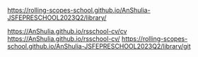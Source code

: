https://rolling-scopes-school.github.io/AnShulia-JSFEPRESCHOOL2023Q2/library/

https://AnShulia.github.io/rsschool-cv/cv  
https://AnShulia.github.io/rsschool-cv/
https://rolling-scopes-school.github.io/AnShulia-JSFEPRESCHOOL2023Q2/library/git 
